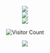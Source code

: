 
<p align="center">
  <a href="https://github.com/anuraghazra/github-readme-stats"> 
    <img align="center" src="https://github-readme-stats.vercel.app/api?username=gcholette&include_all_commits=true&show_icons=true&theme=gotham&hide_title=true&hide_border=false" />
    </a>
  <br />
    <a href="https://github.com/DenverCoder1/github-readme-streak-stats">
    <img align="center" src="https://github-readme-streak-stats.herokuapp.com/?user=gcholette&theme=gotham"/>
  </a>
  <br />
    <a href="https://github.com/anuraghazra/github-readme-stats"> 
    <img align="center" src="https://github-readme-stats.vercel.app/api/top-langs/?username=gcholette&layout=compact&&theme=gotham&hide_title=true&hide=java,smarty,vim%20script&langs_count=15&card_width=445&exclude_repo=xscreensaver,logue-sdk,galaxy-xscreensaver" />
    </a>

  </p>
  
 <div align="center">

![Visitor Count](https://profile-counter.glitch.me/gcholette/count.svg)

  </div>

    
  
  
<p align="center">
  <a href="https://www.codewars.com/users/gcholette">
  <img src="https://www.codewars.com/users/gcholette/badges/micro" />
  </a>
</p>
  

